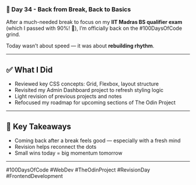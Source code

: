 ### 📅 Day 34 - Back from Break, Back to Basics

After a much-needed break to focus on my **IIT Madras BS qualifier exam** (which I passed with 90%! 🎉), I’m officially back on the #100DaysOfCode grind.

Today wasn’t about speed — it was about **rebuilding rhythm**.

---

## ✅ What I Did

- Reviewed key CSS concepts: Grid, Flexbox, layout structure
- Revisited my Admin Dashboard project to refresh styling logic
- Light revision of previous projects and notes
- Refocused my roadmap for upcoming sections of The Odin Project

---

## 🧠 Key Takeaways

- Coming back after a break feels good — especially with a fresh mind
- Revision helps reconnect the dots
- Small wins today = big momentum tomorrow

---

#100DaysOfCode #WebDev #TheOdinProject #RevisionDay #FrontendDevelopment
